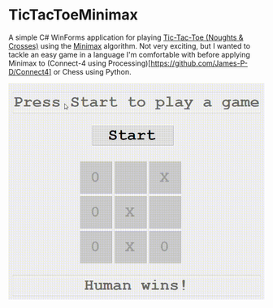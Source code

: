 # TicTacToeMinimax

A simple C# WinForms application for playing [Tic-Tac-Toe (Noughts &amp; Crosses)](https://en.wikipedia.org/wiki/Tic-tac-toe) using the [Minimax](https://en.wikipedia.org/wiki/Minimax) algorithm. Not very exciting, but I wanted to tackle an easy game in a language I'm comfortable with before applying Minimax to (Connect-4 using Processing)[https://github.com/James-P-D/Connect4] or Chess using Python.

![Screenshot](https://github.com/James-P-D/TicTacToeMinimax/blob/master/ttt.gif)